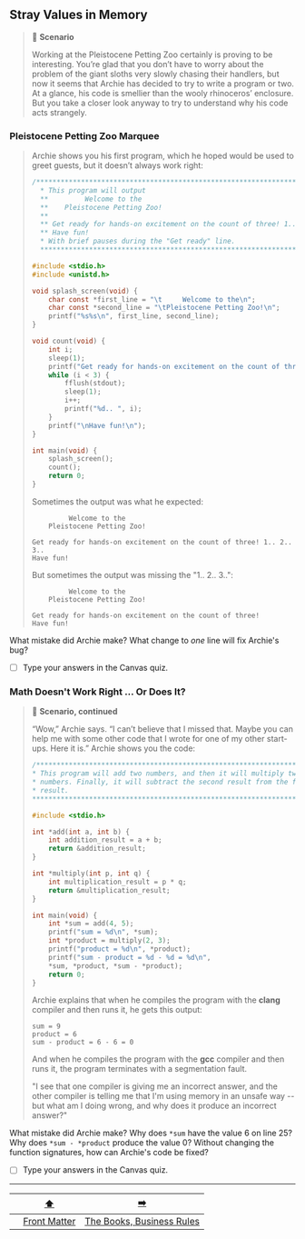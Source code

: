 ## Stray Values in Memory

> 📇 **Scenario**
>
> Working at the Pleistocene Petting Zoo certainly is proving to be interesting.
> You’re glad that you don’t have to worry about the problem of the giant sloths very slowly chasing their handlers, but now it seems that Archie has decided to try to write a program or two.
> At a glance, his code is smellier than the wooly rhinoceros’ enclosure.
> But you take a closer look anyway to try to understand why his code acts strangely.

### Pleistocene Petting Zoo Marquee

> Archie shows you his first program, which he hoped would be used to greet guests, but it doesn’t always work right:
> ```c
> /***********************************************************************
>   * This program will output
>   **         Welcome to the
>   **    Pleistocene Petting Zoo!
>   **
>   ** Get ready for hands-on excitement on the count of three! 1.. 2.. 3..
>   ** Have fun!
>   * With brief pauses during the "Get ready" line.
>   ***********************************************************************/
> 
> #include <stdio.h>
> #include <unistd.h>
> 
> void splash_screen(void) {
>     char const *first_line = "\t     Welcome to the\n";
>     char const *second_line = "\tPleistocene Petting Zoo!\n";
>     printf("%s%s\n", first_line, second_line);
> }
> 
> void count(void) {
>     int i;
>     sleep(1);
>     printf("Get ready for hands-on excitement on the count of three! ");
>     while (i < 3) {
>         fflush(stdout);
>         sleep(1);
>         i++;
>         printf("%d.. ", i);
>     }
>     printf("\nHave fun!\n");
> }
> 
> int main(void) {
>     splash_screen();
>     count();
>     return 0;
> }
> ```
> Sometimes the output was what he expected:
> ```
>          Welcome to the
>     Pleistocene Petting Zoo!
>
> Get ready for hands-on excitement on the count of three! 1.. 2.. 3..
> Have fun!
> ```
> But sometimes the output was missing the "1.. 2.. 3..":
> ```
>          Welcome to the
>     Pleistocene Petting Zoo!
>
> Get ready for hands-on excitement on the count of three!
> Have fun!
> ```

What mistake did Archie make?
What change to *one* line will fix Archie's bug?

- [ ] Type your answers in the Canvas quiz.


### Math Doesn't Work Right ... Or Does It?

> 📇 **Scenario, continued**
>
> “Wow,” Archie says.
> “I can’t believe that I missed that.
> Maybe you can help me with some other code that I wrote for one of my other start-ups.
> Here it is.”
> Archie shows you the code:
> ```c
> /***********************************************************************
> * This program will add two numbers, and then it will multiply two other
> * numbers. Finally, it will subtract the second result from the first
> * result.
> ***********************************************************************/
>
> #include <stdio.h>
>
> int *add(int a, int b) {
>     int addition_result = a + b;
>     return &addition_result;
> }
> 
> int *multiply(int p, int q) {
>     int multiplication_result = p * q;
>     return &multiplication_result;
> }
> 
> int main(void) {
>     int *sum = add(4, 5);
>     printf("sum = %d\n", *sum);
>     int *product = multiply(2, 3);
>     printf("product = %d\n", *product);
>     printf("sum - product = %d - %d = %d\n",
>     *sum, *product, *sum - *product);
>     return 0;
> }
> ```
> Archie explains that when he compiles the program with the **clang** compiler and then runs it, he gets this output:
> ```
> sum = 9
> product = 6
> sum - product = 6 - 6 = 0
> ```
> And when he compiles the program with the **gcc** compiler and then runs it, the program terminates with a segmentation fault.
>
> "I see that one compiler is giving me an incorrect answer,
> and the other compiler is telling me that I'm using memory in an unsafe way --
> but what am I doing wrong, and why does it produce an incorrect answer?"

What mistake did Archie make?
Why does `*sum` have the value 6 on line 25?
Why does `*sum - *product` produce the value 0?
Without changing the function signatures, how can Archie's code be fixed?

- [ ] Type your answers in the Canvas quiz.

---

|                 |      [⬆️](../README.md)      |              [➡️](02-getting-started.md)              |
|:---------------:|:----------------------------:|:-------------------------------------------------:|
|                 | [Front Matter](../README.md) |  [The Books, Business Rules](02-getting-started.md)   |
